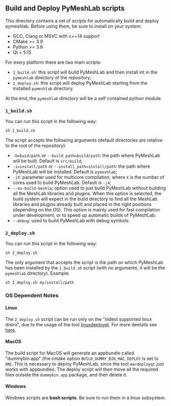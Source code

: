 ## Build and Deploy PyMeshLab scripts

This directory contains a set of scripts for automatically build and deploy pymeshlab.
Before using them, be sure to install on your system:

* GCC, Clang or MSVC with c++14 support
* CMake >= 3.9
* Python >= 3.6
* Qt = 5.15

For every platform there are two main scripts:

* `1_build.sh`: this script will build PyMeshLab and then install int in the `pymeshlab` directory of the repository;
* `2_deploy.sh`: this script will deploy PyMeshLab starting from the installed `pymeshlab` directory.

At the end, the `pymeshlab` directory will be a self contained python module.

### `1_build.sh`
You can run this script in the following way:
```
sh 1_build.sh
```

The script accepts the following arguments (default directories are relative to the root of the repository):

* `-b=buid/path` or `--build_path=build/path`: the path where PyMeshLab will be built. Default is `src/build`;
* `-i=install/path` or `--install_path=install/path`: the path where PyMeshLab will be installed. Default is `pymeshlab`;
* `-jX`: parameter used for multicore compilation, where `X` is the number of cores used to build PyMeshLab. Default is `-j4`;
* `--no-build-meshla`: option used to just build PyMeshLab without building all the MeshLab libraries and plugins. When this option is selected, the build system will expect in the build directory to find all the MeshLab libraries and plugins already built and placed in the right positions (depending on the OS). This option is mainly used for fast compilation under development, or to speed up automatic builds of PyMeshLab;
* `--debug`: used to build PyMeshLab with debug symbols.

### `2_deploy.sh`
You can run this script in the following way:
```
sh 2_deploy.sh
```
The only argument that accepts the script is the path on which PyMeshLab has been installed by the `1_build.sh` script (with no arguments, it will be the `pymeshlab` directory).
Example:
```
sh 2_deploy.sh my/install/path
```


### OS Dependent Notes
#### Linux
The `2_deploy.sh` script can be run only on the "oldest supported linux distro", due to the usage of the tool [linuxdeployqt](https://github.com/probonopd/linuxdeployqt). For more deetails see [here](https://github.com/probonopd/linuxdeployqt/issues/340).

#### MacOS
The build script for MacOS will generate an appbundle called "dummybin.app" (the cmake option `BUILD_DUMMY_BIN_MAC_DEPLOY` is set to `ON`). This is necessary to deploy PyMeshLab, since the tool `macdeployqt` just works with appbundles. The deploy script will then move all the required files outside the `dummybin.app` package, and then delete it.

#### Windows
Windows scripts are **bash scripts**. Be sure to run them in a linux subsystem.
